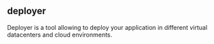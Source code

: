 deployer
--------

Deployer is a tool allowing to deploy your application in different virtual datacenters and cloud environments.
